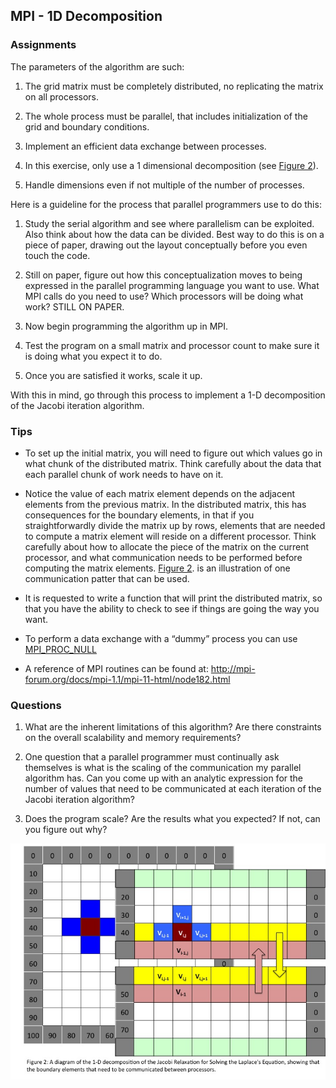 ## MPI - 1D Decomposition

### Assignments

The parameters of the algorithm are such:


1.  The grid matrix must be completely distributed, no replicating the
    matrix on all processors.
    
2.  The whole process must be parallel, that includes initialization of
    the grid and boundary conditions.
    
3.  Implement an efficient data exchange between processes.
    
4.  In this exercise, only use a 1 dimensional decomposition (see
    [Figure 2](#Figure_2)).
	
5.  Handle dimensions even if not multiple of the number of processes.


Here is a guideline for the process that parallel programmers use to do
this:

1.  Study the serial algorithm and see where parallelism can be
    exploited. Also think about how the data can be divided. Best way
    to do this is on a piece of paper, drawing out the layout
    conceptually before you even touch the code.
    
2.  Still on paper, figure out how this conceptualization moves to being
    expressed in the parallel programming language you want to use.
    What MPI calls do you need to use? Which processors will be doing
    what work? STILL ON PAPER.
    
3.  Now begin programming the algorithm up in MPI.
    
4.  Test the program on a small matrix and processor count to make sure
    it is doing what you expect it to do.
    
5.  Once you are satisfied it works, scale it up.

With this in mind, go through this process to implement a 1-D
decomposition of the Jacobi iteration algorithm.


### Tips

-   To set up the initial matrix, you will need to figure out which
    values go in what chunk of the distributed matrix. Think carefully
    about the data that each parallel chunk of work needs to have on
    it.
    
-   Notice the value of each matrix element depends on the adjacent
    elements from the previous matrix. In the distributed matrix, this
    has consequences for the boundary elements, in that if you
    straightforwardly divide the matrix up by rows, elements that are
    needed to compute a matrix element will reside on a different
    processor. Think carefully about how to allocate the piece of the
    matrix on the current processor, and what communication needs to be
    performed before computing the matrix elements. [Figure
    2](#Figure_2). is an illustration of one communication patter that
    can be used.
    
    
-   It is requested to write a function that will print the
    distributed matrix, so that you have the ability to check to see
    if things are going the way you want.

-   To perform a data exchange with a “dummy” process you can use
    [MPI_PROC_NULL](http://mpi-forum.org/docs/mpi-1.1/mpi-11-html/node53.html)

-   A reference of MPI routines can be found at:
    <http://mpi-forum.org/docs/mpi-1.1/mpi-11-html/node182.html>

### Questions

1.  What are the inherent limitations of this algorithm? Are there
    constraints on the overall scalability and memory requirements?
    
2.  One question that a parallel programmer must continually ask
    themselves is what is the scaling of the communication my parallel
    algorithm has. Can you come up with an analytic expression for the
    number of values that need to be communicated at each iteration of
    the Jacobi iteration algorithm?
    
3.  Does the program scale? Are the results what you expected? If not,
    can you figure out why?


![Figure 2](jacobiFigure2.jpg)


